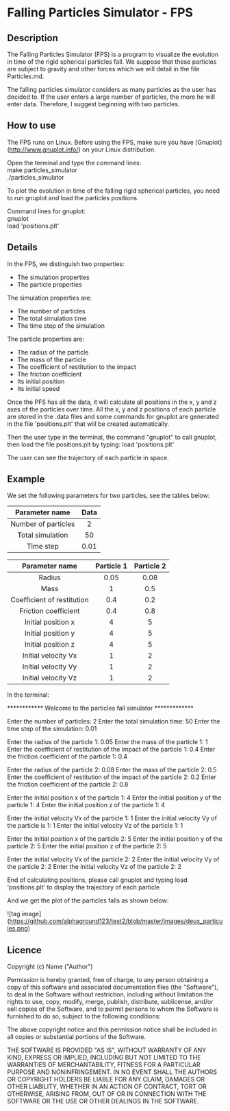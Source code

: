 # Falling Particles Simulator - FPS

## Description

The Falling Particles Simulator (FPS) is a program to visualize the evolution in time of the rigid spherical particles fall. We suppose that these particles are subject to gravity and other forces which we will detail in the file Particles.md.

The falling particles simulator considers as many particles as the user has decided to.
If the user enters a large number of particles, the more he will enter data.
Therefore, I suggest beginning with two particles.

## How to use

The FPS runs on Linux. Before using the FPS, make sure you have [Gnuplot] (http://www.gnuplot.info/) on your Linux distribution.

Open the terminal and type the command lines: <br />
make particles_simulator <br />
./particles_simulator <br />

To plot the evolution in time of the falling rigid spherical particles, you need to run gnuplot and load the particles positions.

Command lines for gnuplot: <br />
gnuplot <br />
load 'positions.plt' <br />

## Details

In the FPS, we distinguish two properties:
- The simulation properties
- The particle properties
 
The simulation properties are:
- The number of particles
- The total simulation time
- The time step of the simulation

The particle properties are:
- The radius of the particle
- The mass of the particle
- The coefficient of restitution to the impact
- The friction coefficient
- Its initial position
- Its initial speed

Once the PFS has all the data, it will calculate all positions in the x, y and z axes of the particles over time.
All the x, y and z positions of each particle are stored in the .data files and some commands for gnuplot are generated in the file 'positions.plt' that will be created automatically.

Then the user type in the terminal, the command "gnuplot" to call gnuplot, then load the file positions.plt by typing:
load 'positions.plt'

The user can see the trajectory of each particle in space.

## Example

We set the following parameters for two particles, see the tables below: 

|Parameter name|Data|
| :---: | :---: |
| Number of particles | 2 |
| Total simulation | 50 |
|Time step|0.01|

|Parameter name|Particle 1|Particle 2|
| :---: | :---: | :---: |
| Radius | 0.05 | 0.08 |
| Mass | 1 | 0.5 |
|Coefficient of restitution|0.4|0.2|
|Friction coefficient|0.4|0.8|
|Initial position x|4|5|
|Initial position y|4|5|
|Initial position z|4|5|
|Initial velocity Vx|1|2|
|Initial velocity Vy|1|2|
|Initial velocity Vz|1|2|

In the terminal:

************ Welcome to the particles fall simulator *************

Enter the number of particles: 2
Enter the total simulation time: 50
Enter the time step of the simulation: 0.01

Enter the radius of the particle 1: 0.05
Enter the mass of the particle 1: 1
Enter the coefficient of restitution of the impact of the particle 1: 0.4
Enter the friction coefficient of the particle 1: 0.4

Enter the radius of the particle 2: 0.08
Enter the mass of the particle 2: 0.5
Enter the coefficient of restitution of the impact of the particle 2: 0.2
Enter the friction coefficient of the particle 2: 0.8

Enter the initial position x of the particle 1: 4
Enter the initial position y of the particle 1: 4
Enter the initial position z of the particle 1: 4

Enter the initial velocity Vx of the particle 1: 1
Enter the initial velocity Vy of the particle is 1: 1
Enter the initial velocity Vz of the particle 1: 1

Enter the initial position x of the particle 2: 5
Enter the initial position y of the particle 2: 5
Enter the initial position z of the particle 2: 5

Enter the initial velocity Vx of the particle 2: 2
Enter the initial velocity Vy of the particle 2: 2
Enter the initial velocity Vz of the particle 2: 2

End of calculating positions, please call gnuplot and typing load 'positions.plt' to display the trajectory of each particle

And we get the plot of the particles falls as shown below:

![tag image] (https://github.com/alphaground123/test2/blob/master/images/deux_particules.png)

## Licence

Copyright (c) Name ("Author")

Permission is hereby granted, free of charge, to any person obtaining a copy of this software and associated documentation files (the "Software"), to deal in the Software without restriction, including without limitation the rights to use, copy, modify, merge, publish, distribute, sublicense, and/or sell copies of the Software, and to permit persons to whom the Software is furnished to do so, subject to the following conditions:

The above copyright notice and this permission notice shall be included in all copies or substantial portions of the Software.

THE SOFTWARE IS PROVIDED "AS IS", WITHOUT WARRANTY OF ANY KIND, EXPRESS OR IMPLIED, INCLUDING BUT NOT LIMITED TO THE WARRANTIES OF MERCHANTABILITY, FITNESS FOR A PARTICULAR PURPOSE AND NONINFRINGEMENT. IN NO EVENT SHALL THE AUTHORS OR COPYRIGHT HOLDERS BE LIABLE FOR ANY CLAIM, DAMAGES OR OTHER LIABILITY, WHETHER IN AN ACTION OF CONTRACT, TORT OR OTHERWISE, ARISING FROM, OUT OF OR IN CONNECTION WITH THE SOFTWARE OR THE USE OR OTHER DEALINGS IN THE SOFTWARE.

